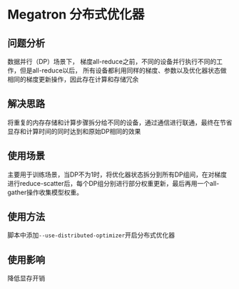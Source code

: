 # Megatron 分布式优化器
## 问题分析
数据并行（DP）场景下， 梯度all-reduce之前，不同的设备并行执行不同的工作，但是all-reduce以后， 所有设备都利用同样的梯度、参数以及优化器状态做相同的梯度更新操作，因此存在计算和存储冗余

## 解决思路
将重复的内存存储和计算步骤拆分给不同的设备，通过通信进行联通，最终在节省显存和计算时间的同时达到和原始DP相同的效果

## 使用场景
主要用于训练场景，当DP不为1时，将优化器状态拆分到所有DP组间，在对梯度进行reduce-scatter后，每个DP组分别进行部分权重更新，最后再用一个all-gather操作收集模型权重。

## 使用方法
脚本中添加`--use-distributed-optimizer`开启分布式优化器

## 使用影响
降低显存开销